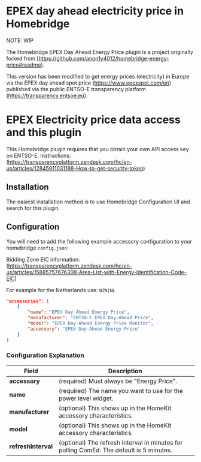 # EPEX day ahead electricity price in Homebridge

NOTE: WIP

The Homebridge EPEX Day Ahead Energy Price plugin is a project originally forked from [https://github.com/anon1y4012/homebridge-energy-price#readme). 

This version has been modified to get energy prices (electricity) in Europe via the EPEX day ahead spot price (https://www.epexspot.com/en) published via the public ENTSO-E transparency platform (https://transparency.entsoe.eu).

# EPEX Electricity price data access and this plugin

This Homebridge plugin requires that you obtain your own API access key on ENTSO-E. Instructions: (https://transparencyplatform.zendesk.com/hc/en-us/articles/12845911031188-How-to-get-security-token)

## Installation

The easiest installation method is to use Homebridge Configuration UI and search for this plugin.

## Configuration

You will need to add the following example accessory configuration to your homebridge `config.json`:

Bidding Zone EIC information: (https://transparencyplatform.zendesk.com/hc/en-us/articles/15885757676308-Area-List-with-Energy-Identification-Code-EIC)

For example for the Netherlands use: `BZN|NL`

```json
"accessories": [
    {
        "name": "EPEX Day Ahead Energy Price",
        "manufacturer": "ENTSO-E EPEX Day-Ahead Price",
        "model": "EPEX Day-Ahead Energy Price Monitor",
        "accessory": "EPEX Day-Ahead Energy Price"
    }
]
```

### Configuration Explanation

Field | Description
----- | -----------
**accessory** | (required) Must always be "Energy Price".
**name** | (required) The name you want to use for the power level widget.
**manufacturer** | (optional) This shows up in the HomeKit accessory characteristics.
**model** | (optional) This shows up in the HomeKit accessory characteristics.
**refreshInterval** | (optional) The refresh interval in minutes for polling ComEd. The default is 5 minutes.
